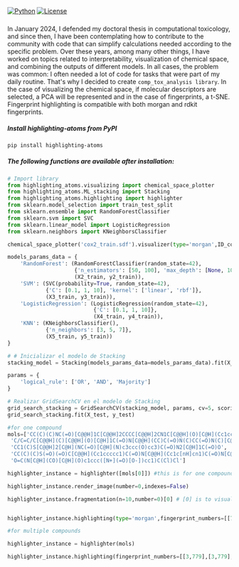 [![Python](https://img.shields.io/pypi/pyversions/torchquad)](https://img.shields.io/pypi/pyversions/torchquad)
[![License](https://img.shields.io/badge/license-GPLv3-blue)](https://img.shields.io/badge/license-GPLv3-blue)

### 
In January 2024, I defended my doctoral thesis in computational toxicology, and since then, I have been contemplating how to contribute to the community with code that can simplify calculations needed according to the specific problem. Over these years, among many other things, I have worked on topics related to interpretability, visualization of chemical space, and combining the outputs of different models. In all cases, the problem was common: I often needed a lot of code for tasks that were part of my daily routine. That's why I decided to create ``comp_tox_analysis library``. In the case of visualizing the chemical space, if molecular descriptors are selected, a PCA will be represented and in the case of fingerprints, a t-SNE. Fingerprint highlighting is compatible with both morgan and rdkit fingerprints.


##### Install highlighting-atoms from PyPI
```bash
pip install highlighting-atoms
```

##### The following functions are available after installation:

```python
# Import library
from highlighting_atoms.visualizing import chemical_space_plotter
from highlighting_atoms.ML_stacking import Stacking
from highlighting_atoms.highlighting import highlighter
from sklearn.model_selection import train_test_split
from sklearn.ensemble import RandomForestClassifier
from sklearn.svm import SVC
from sklearn.linear_model import LogisticRegression
from sklearn.neighbors import KNeighborsClassifier

chemical_space_plotter('cox2_train.sdf').visualizer(type='morgan',ID_column='pchembl_value')

models_params_data = {
    'RandomForest': (RandomForestClassifier(random_state=42), 
                     {'n_estimators': [50, 100], 'max_depth': [None, 10]}, 
                     (X2_train, y2_train)),
    'SVM': (SVC(probability=True, random_state=42), 
            {'C': [0.1, 1, 10], 'kernel': ['linear', 'rbf']}, 
            (X3_train, y3_train)),
    'LogisticRegression': (LogisticRegression(random_state=42), 
                           {'C': [0.1, 1, 10]}, 
                           (X4_train, y4_train)),
    'KNN': (KNeighborsClassifier(), 
            {'n_neighbors': [3, 5, 7]}, 
            (X5_train, y5_train))
}

# # Inicializar el modelo de Stacking
stacking_model = Stacking(models_params_data=models_params_data).fit(X_test, y_test)

params = {
    'logical_rule': ['OR', 'AND', 'Majority']
}

# Realizar GridSearchCV en el modelo de Stacking
grid_search_stacking = GridSearchCV(stacking_model, params, cv=5, scoring='accuracy')
grid_search_stacking.fit(X_test, y_test)

#for one compound
mols=['CC(C)(C)NC(=O)[C@@H]1C[C@@H]2CCCC[C@@H]2CN1C[C@@H](O)[C@H](Cc1ccccc1)NC(=O)[C@H](CC(N)=O)NC(=O)c1ccc2ccccc2n1',
 'C/C=C/C[C@@H](C)[C@@H](O)[C@H]1C(=O)N[C@@H](CC)C(=O)N(C)CC(=O)N(C)[C@@H](CC(C)C)C(=O)N[C@@H](C(C)C)C(=O)N(C)[C@@H](CC(C)C)C(=O)N[C@@H](C)C(=O)N[C@H](C)C(=O)N(C)[C@@H](CC(C)C)C(=O)N(C)[C@@H](CC(C)C)C(=O)N(C)[C@@H](C(C)C)C(=O)N1C',
 'CC1(C)S[C@@H]2[C@H](NC(=O)[C@H](N)c3ccc(O)cc3)C(=O)N2[C@H]1C(=O)O',
 'CC(C)(C)S(=O)(=O)C[C@@H](Cc1ccccc1)C(=O)N[C@@H](Cc1c[nH]cn1)C(=O)N[C@@H](CC1CCCCC1)[C@@H](O)[C@@H](O)C1CC1',
 'O=C(N[C@H](CO)[C@H](O)c1ccc([N+](=O)[O-])cc1)C(Cl)Cl']

highlighter_instance = highlighter([mols[0]]) #this is for one compound

highlighter_instance.render_image(number=0,indexes=False)

highlighter_instance.fragmentation(n=10,number=0)[0] # [0] is to visualize the fragments and [1] to obtain the fragment dict.


highlighter_instance.highlighting(type='morgan',fingerprint_numbers=[[707]]) #this is for one compound. You can specify the fp type and its hyperparameters

#for multiple compounds

highlighter_instance = highlighter(mols)

highlighter_instance.highlighting(fingerprint_numbers=[[3,779],[3,779],[3,779],[3,779],[3,779]])
